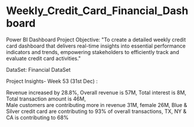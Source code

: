 # Weekly_Credit_Card_Financial_Dashboard
Power BI Dashboard
Project Objective: "To create a detailed weekly credit card dashboard that delivers real-time insights into essential performance indicators and trends, empowering stakeholders to efficiently track and evaluate credit card activities."

DataSet: Financial DataSet

Project Insights- Week 53 (31st Dec) :

Revenue increased by 28.8%,
Overall revenue is 57M, 
Total interest is 8M,  
Total transaction amount is 46M,  
Male customers are contributing more in revenue 31M, female 26M, 
Blue & Silver credit card are contributing to 93% of overall transactions, 
TX, NY & CA is contributing to 68%


